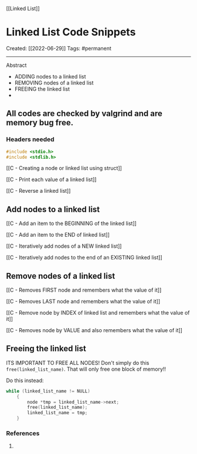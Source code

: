 [[Linked List]]

# Linked List Code Snippets
Created:  [[2022-06-29]]
Tags: #permanent 

---
Abstract
- ADDING nodes to a linked list
- REMOVING nodes of a linked list
- FREEING the linked list
- 
All codes are checked by valgrind and are memory bug free. 
---
### Headers needed
```C
#include <stdio.h>
#include <stdlib.h>
```


[[C - Creating a node or linked list using struct]]


[[C - Print each value of a linked list]]


[[C - Reverse a linked list]]


## Add nodes to a linked list

[[C - Add an item to the BEGINNING of the linked list]]


[[C - Add an item to the END of linked list]]


[[C - Iteratively add nodes of a NEW linked list]]


[[C - Iteratively add nodes to the end of an EXISTING linked list]]



## Remove nodes of a linked list

[[C - Removes FIRST node and remembers what the value of it]]


[[C - Removes LAST node and remembers what the value of it]]


[[C - Remove node by INDEX of linked list and remembers what the value of it]]


[[C - Removes node by VALUE and also remembers what the value of it]]



## Freeing the linked list
ITS IMPORTANT TO FREE ALL NODES!
Don't simply do this `free(linked_list_name)`. That will only free one block of memory!! 

Do this instead:
```C
while (linked_list_name != NULL)
    {
        node *tmp = linked_list_name->next;
        free(linked_list_name);
        linked_list_name = tmp;
    }
```
















### References
1. 